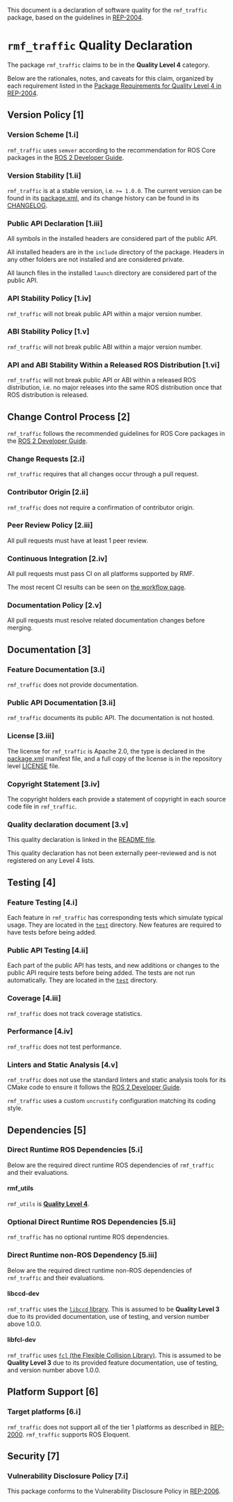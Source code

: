 This document is a declaration of software quality for the `rmf_traffic` package, based on the guidelines in [REP-2004](https://www.ros.org/reps/rep-2004.html).

# `rmf_traffic` Quality Declaration

The package `rmf_traffic` claims to be in the **Quality Level 4** category.

Below are the rationales, notes, and caveats for this claim, organized by each requirement listed in the [Package Requirements for Quality Level 4 in REP-2004](https://www.ros.org/reps/rep-2004.html).

## Version Policy [1]

### Version Scheme [1.i]

`rmf_traffic` uses `semver` according to the recommendation for ROS Core packages in the [ROS 2 Developer Guide](https://index.ros.org/doc/ros2/Contributing/Developer-Guide/#versioning).

### Version Stability [1.ii]

`rmf_traffic` is at a stable version, i.e. `>= 1.0.0`.
The current version can be found in its [package.xml](package.xml), and its change history can be found in its [CHANGELOG](CHANGELOG.rst).

### Public API Declaration [1.iii]

All symbols in the installed headers are considered part of the public API.

All installed headers are in the `include` directory of the package.
Headers in any other folders are not installed and are considered private.

All launch files in the installed `launch` directory are considered part of the public API.

### API Stability Policy [1.iv]

`rmf_traffic` will not break public API within a major version number.

### ABI Stability Policy [1.v]

`rmf_traffic` will not break public ABI within a major version number.

### API and ABI Stability Within a Released ROS Distribution [1.vi]

`rmf_traffic` will not break public API or ABI within a released ROS distribution, i.e. no major releases into the same ROS distribution once that ROS distribution is released.

## Change Control Process [2]

`rmf_traffic` follows the recommended guidelines for ROS Core packages in the [ROS 2 Developer Guide](https://index.ros.org/doc/ros2/Contributing/Developer-Guide/#package-requirements).

### Change Requests [2.i]

`rmf_traffic` requires that all changes occur through a pull request.

### Contributor Origin [2.ii]

`rmf_traffic` does not require a confirmation of contributor origin.

### Peer Review Policy [2.iii]

All pull requests must have at least 1 peer review.

### Continuous Integration [2.iv]

All pull requests must pass CI on all platforms supported by RMF.

The most recent CI results can be seen on [the workflow page](https://github.com/osrf/rmf_core/actions?query=workflow%3Abuild+branch%3Amaster).

### Documentation Policy [2.v]

All pull requests must resolve related documentation changes before merging.

## Documentation [3]

### Feature Documentation [3.i]

`rmf_traffic` does not provide documentation.

### Public API Documentation [3.ii]

`rmf_traffic` documents its public API.
The documentation is not hosted.

### License [3.iii]

The license for `rmf_traffic` is Apache 2.0, the type is declared in the [package.xml](package.xml) manifest file, and a full copy of the license is in the repository level [LICENSE](../LICENSE) file.

### Copyright Statement [3.iv]

The copyright holders each provide a statement of copyright in each source code file in `rmf_traffic`.

### Quality declaration document [3.v]

This quality declaration is linked in the [README file](README.md).

This quality declaration has not been externally peer-reviewed and is not registered on any Level 4 lists.

## Testing [4]

### Feature Testing [4.i]

Each feature in `rmf_traffic` has corresponding tests which simulate typical usage.
They are located in the [`test`](https://github.com/osrf/rmf_core/tree/master/rmf_traffic/test) directory.
New features are required to have tests before being added.

### Public API Testing [4.ii]

Each part of the public API has tests, and new additions or changes to the public API require tests before being added.
The tests are not run automatically.
They are located in the [`test`](https://github.com/osrf/rmf_core/tree/master/rmf_traffic/test) directory.

### Coverage [4.iii]

`rmf_traffic` does not track coverage statistics.

### Performance [4.iv]

`rmf_traffic` does not test performance.

### Linters and Static Analysis [4.v]

`rmf_traffic` does not use the standard linters and static analysis tools for its CMake code to ensure it follows the [ROS 2 Developer Guide](https://index.ros.org/doc/ros2/Contributing/Developer-Guide/#linters).

`rmf_traffic` uses a custom `uncrustify` configuration matching its coding style.

## Dependencies [5]

### Direct Runtime ROS Dependencies [5.i]

Below are the required direct runtime ROS dependencies of `rmf_traffic` and their evaluations.

#### rmf_utils

`rmf_utils` is [**Quality Level 4**](https://github.com/osrf/rmf_core/blob/master/rmf_utils/QUALITY_DECLARATION.md).

### Optional Direct Runtime ROS Dependencies [5.ii]

`rmf_traffic` has no optional runtime ROS dependencies.

### Direct Runtime non-ROS Dependency [5.iii]

Below are the required direct runtime non-ROS dependencies of `rmf_traffic` and their evaluations.

#### libccd-dev

`rmf_traffic` uses the [`libccd` library](https://github.com/danfis/libccd).
This is assumed to be **Quality Level 3** due to its provided documentation, use of testing, and version number above 1.0.0.

#### libfcl-dev

`rmf_traffic` uses [`fcl` (the Flexible Collision Library)](https://github.com/flexible-collision-library/fcl).
This is assumed to be **Quality Level 3** due to its provided feature documentation, use of testing, and version number above 1.0.0.

## Platform Support [6]

### Target platforms [6.i]

`rmf_traffic` does not support all of the tier 1 platforms as described in [REP-2000](https://www.ros.org/reps/rep-2000.html#support-tiers).
`rmf_traffic` supports ROS Eloquent.

## Security [7]

### Vulnerability Disclosure Policy [7.i]

This package conforms to the Vulnerability Disclosure Policy in [REP-2006](https://www.ros.org/reps/rep-2006.html).
